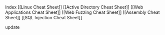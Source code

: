 Index
[[Linux Cheat Sheet]]
[[Active Directory Cheat Sheet]]
[[Web Applications Cheat Sheet]]
[[Web Fuzzing Cheat Sheet]]
[[Assembly Cheat Sheet]]
[[SQL Injection Cheat Sheet]]

update

